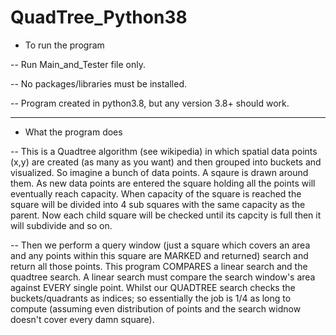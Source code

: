 # QuadTree_Python38


- To run the program

-- Run Main_and_Tester file only.

-- No packages/libraries must be installed.

-- Program created in python3.8, but any version 3.8+ should work.



--------------------------------------------------------------------------------------------------
- What the program does

-- This is a Quadtree algorithm (see wikipedia) in which spatial data points (x,y) are created (as many as you want) and then grouped into buckets and visualized. So imagine a bunch of data points. A sqaure is drawn around them. As new data points are entered the square holding all the points will eventually reach capacity. When capacity of the square is reached the square will be divided into 4 sub squares with the same capacity as the parent. Now each child square will be checked until its capcity is full then it will subdivide and so on. 

-- Then we perform a query window (just a square which covers an area and any points within this square are MARKED and returned) search and return all those points. This program COMPARES a linear search and the quadtree search. A linear search must compare the search window's area against EVERY single point. Whilst our QUADTREE search checks the buckets/quadrants as indices; so essentially the job is 1/4 as long to compute (assuming even distribution of points and the search widnow doesn't cover every damn square).
